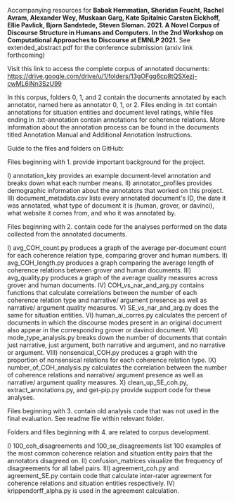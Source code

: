 Accompanying resources for
**Babak Hemmatian, Sheridan Feucht, Rachel Avram, Alexander Wey, Muskaan Garg, Kate Spitalnic
Carsten Eickhoff, Ellie Pavlick, Bjorn Sandstede, Steven Sloman. 2021. A Novel Corpus of Discourse Structure in Humans and Computers. In the 2nd Workshop on Computational Approaches to Discourse at EMNLP 2021.**
See extended_abstract.pdf for the conference submission (arxiv link forthcoming)

Visit this link to access the complete corpus of annotated documents: https://drive.google.com/drive/u/1/folders/13gOFgg6cp8tQSXezj-cwML6iNn3SzU99

In this corpus, folders 0, 1, and 2 contain the documents annotated by each annotator, named here as annotator 0, 1, or 2. Files ending in .txt contain annotations for situation entities and document level ratings, while files ending in .txt-annotation contain annotations for coherence relations. More information about the annotation process can be found in the documents titled Annotation Manual and Additional Annotation Instructions.

Guide to the files and folders on GitHub:

Files beginning with 1. provide important background for the project.

I) annotation_key provides an example document-level annotation and breaks down what each number means.
II) annotator_profiles provides demographic information about the annotators that worked on this project.
III) document_metadata.csv lists every annotated document's ID, the date it was annotated, what type of document it is (human,
grover, or davinci), what website it comes from, and who it was annotated by.

Files beginning with 2. contain code for the analyses performed on the data collected from the annotated documents.

I) avg_COH_count.py produces a graph of the average per-document count for each coherence relation type, comparing
grover and human numbers.
II) avg_COH_length.py produces a graph comparing the average length of coherence relations between grover and
human documents.
III) avg_quality.py produces a graph of the average quality measures across grover and human
documents.
IV) COH_vs_nar_and_arg.py contains functions that calculate correlations between the number of each
coherence relation type and narrative/ argument presence as well as narrative/ argument quality measures.
V) SE_vs_nar_and_arg.py does the same for situation entities.
VI) human_ai_corres.py calculates the percent of documents in which the discourse modes present in an original
document also appear in the corresponding grover or davinci document.
VII) mode_type_analysis.py breaks down the number of documents that contain just narrative, just argument, both
narrative and argument, and no narrative or argument.
VIII) nonsensical_COH.py produces a graph with the proportion of nonsensical relations for each coherence relation type.
IX) number_of_COH_analysis.py calculates the correlation between the number of coherence relations and narrative/
argument presence as well as narrative/ argument quality measures.
X) clean_up_SE_coh.py, extract_annotations.py, and get-pip.py provide support code for these analyses.

Files beginning with 3. contain old analysis code that was not used in the final evaluation. See readme file within
relevant folder.

Folders and files beginning with 4. are related to corpus development.

I) 100_coh_disagreements and 100_se_disagreements list 100 examples of the most common coherence relation and situation
entity pairs that the annotators disagreed on.
II) confusion_matrices visualize the frequency of disagreements for all label pairs.
III) agreement_coh.py and agreement_SE.py contain code that calculate inter-rater agreement for coherence relations and
situation entities respectively.
IV) krippendorff_alpha.py is used in the agreement calculation.
